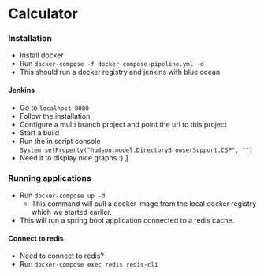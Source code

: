 # Calculator

### Installation
* Install docker
* Run ```docker-compose -f docker-compose-pipeline.yml -d```
* This should run a docker registry and jenkins with blue ocean

#### Jenkins
* Go to ```localhost:8080```
* Follow the installation
* Configure a multi branch project and point the url to this project
* Start a build
* Run the in script console ```System.setProperty("hudson.model.DirectoryBrowserSupport.CSP", "")```
* Need it to display nice graphs :) [1]



### Running applications
* Run ```docker-compose up -d``` 
    * This command will pull a docker image from the local docker registry which we started earlier.
* This will run a spring boot application connected to a redis cache. 

#### Connect to redis
* Need to connect to redis?
* Run ```docker-compose exec redis redis-cli```



[1]: https://wiki.jenkins.io/display/JENKINS/Configuring+Content+Security+Policy